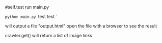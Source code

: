 #self.test
run main.py

`python main.py
`test test
`

will output a file "output.html"
open the file with a browser to see the result

crawler.get() will return a list of image links
